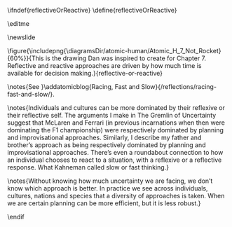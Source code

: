 \ifndef{reflectiveOrReactive}
\define{reflectiveOrReactive}

\editme

\newslide

\figure{\includepng{\diagramsDir/atomic-human/Atomic_H_7_Not_Rocket}{60%}}{This is the drawing Dan was inspired to create for Chapter 7. Reflective and reactive approaches are driven by how much time is available for decision making.}{reflective-or-reactive}

\notes{See }\addatomicblog{Racing, Fast and Slow}{/reflections/racing-fast-and-slow/}.


\notes{Individuals and cultures can be more dominated by their reflexive or their reflective self. The arguments I make in The Gremlin of Uncertainty suggest that McLaren and Ferrari (in previous incarnations when then were dominating the F1 championship) were respectively dominated by planning and improvisational approaches. Similarly, I describe my father and brother’s approach as being respectively dominated by planning and improvisational approaches. There’s even a roundabout connection to how an individual chooses to react to a situation, with a reflexive or a reflective response. What Kahneman called slow or fast thinking.}

\notes{Without knowing how much uncertainty we are facing, we don’t know which approach is better. In practice we see across individuals, cultures, nations and species that a diversity of approaches is taken. When we are certain planning can be more efficient, but it is less robust.}


\endif


